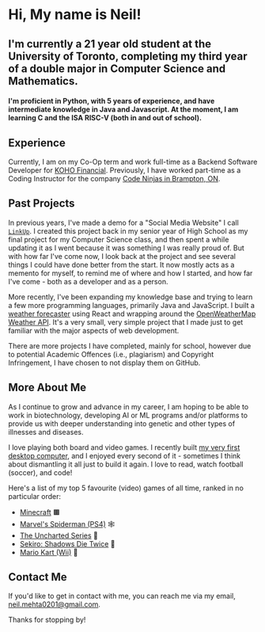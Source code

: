 # Hi, My name is Neil! 

## I'm currently a 21 year old student at the University of Toronto, completing my third year of a double major in Computer Science and Mathematics.
#### I'm proficient in Python, with 5 years of experience, and have intermediate knowledge in Java and Javascript. At the moment, I am learning C and the ISA RISC-V (both in and out of school).

## Experience
Currently, I am on my Co-Op term and work full-time as a Backend Software Developer for [KOHO Financial](https://www.koho.ca).
Previously, I have worked part-time as a Coding Instructor for the company [Code Ninjas in Brampton, ON](https://www.codeninjas.com/brampton-south-west-on-ca).

## Past Projects
In previous years, I've made a demo for a "Social Media Website" I call [```LinkUp```](https://github.com/neil-mehta-code/LinkUp_Social_Media_Website.git). I created this project back in my senior year of High School as my final project for my Computer Science class, and then spent a while updating it as I went because it was something I was really proud of. But with how far I've come now, I look back at the project and see several things I could have done better from the start. It now mostly acts as a memento for myself, to remind me of where and how I started, and how far I've come - both as a developer and as a person.

More recently, I've been expanding my knowledge base and trying to learn a few more programming languages, primarily Java and JavaScript. I built a [weather forecaster](https://github.com/neil-mehta-code/weather_forecaster_final) using React and wrapping around the [OpenWeatherMap Weather API](https://openweathermap.org/api). It's a very small, very simple project that I made just to get familiar with the major aspects of web development.

There are more projects I have completed, mainly for school, however due to potential Academic Offences (i.e., plagiarism) and Copyright Infringement, I have chosen to not display them on GitHub.

## More About Me

As I continue to grow and advance in my career, I am hoping to be able to work in biotechnology, developing AI or ML programs and/or platforms to provide us with deeper understanding into genetic and other types of illnesses and diseases.


I love playing both board and video games. I recently built [my very first desktop computer](https://ca.pcpartpicker.com/b/zcJbt6), and I enjoyed every second of it - sometimes I think about dismantling it all just to build it again. I love to read, watch football (soccer), and code!

Here's a list of my top 5 favourite (video) games of all time, ranked in no particular order:
- [Minecraft](https://www.minecraft.net/en-us/about-minecraft) 🟫
- [Marvel's Spiderman (PS4)](https://www.playstation.com/en-ca/games/marvels-spider-man/) 🕸️
- [The Uncharted Series](https://www.playstation.com/en-ca/uncharted/) 🤵
- [Sekiro: Shadows Die Twice](https://store.steampowered.com/app/814380/Sekiro_Shadows_Die_Twice__GOTY_Edition/) 🐺
- [Mario Kart (Wii)](https://www.mariowiki.com/Mario_Kart_Wii) 🍄

## Contact Me
If you'd like to get in contact with me, you can reach me via my email, neil.mehta0201@gmail.com.

Thanks for stopping by!

<!---
neil-mehta-code/neil-mehta-code is a ✨ special ✨ repository because its `README.md` (this file) appears on your GitHub profile.
You can click the Preview link to take a look at your changes.
--->

